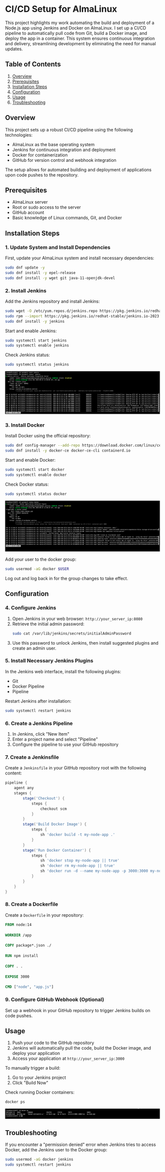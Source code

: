# CI/CD Setup for AlmaLinux

This project highlights my work automating the build and deployment of a Node.js app using Jenkins and Docker on AlmaLinux. I set up a CI/CD pipeline to automatically pull code from Git, build a Docker image, and deploy the app in a container. This system ensures continuous integration and delivery, streamlining development by eliminating the need for manual updates.

## Table of Contents

1. [Overview](#overview)
2. [Prerequisites](#prerequisites)
3. [Installation Steps](#installation-steps)
4. [Configuration](#configuration)
5. [Usage](#usage)
6. [Troubleshooting](#troubleshooting)

## Overview

This project sets up a robust CI/CD pipeline using the following technologies:

- AlmaLinux as the base operating system
- Jenkins for continuous integration and deployment
- Docker for containerization
- GitHub for version control and webhook integration

The setup allows for automated building and deployment of applications upon code pushes to the repository.

## Prerequisites

- AlmaLinux server
- Root or sudo access to the server
- GitHub account
- Basic knowledge of Linux commands, Git, and Docker

## Installation Steps

### 1. Update System and Install Dependencies

First, update your AlmaLinux system and install necessary dependencies:

```bash
sudo dnf update -y
sudo dnf install -y epel-release
sudo dnf install -y wget git java-11-openjdk-devel
```

### 2. Install Jenkins

Add the Jenkins repository and install Jenkins:

```bash
sudo wget -O /etc/yum.repos.d/jenkins.repo https://pkg.jenkins.io/redhat-stable/jenkins.repo
sudo rpm --import https://pkg.jenkins.io/redhat-stable/jenkins.io-2023.key
sudo dnf install -y jenkins
```

Start and enable Jenkins:

```bash
sudo systemctl start jenkins
sudo systemctl enable jenkins
```

Check Jenkins status:

```bash
sudo systemctl status jenkins
```

![Jenkins Status](assets/jenkins_status.png)

### 3. Install Docker

Install Docker using the official repository:

```bash
sudo dnf config-manager --add-repo https://download.docker.com/linux/centos/docker-ce.repo
sudo dnf install -y docker-ce docker-ce-cli containerd.io
```

Start and enable Docker:

```bash
sudo systemctl start docker
sudo systemctl enable docker
```

Check Docker status:

```bash
sudo systemctl status docker
```

![Docker Status](assets/docker_status.png)

Add your user to the docker group:

```bash
sudo usermod -aG docker $USER
```

Log out and log back in for the group changes to take effect.

## Configuration

### 4. Configure Jenkins

1. Open Jenkins in your web browser: `http://your_server_ip:8080`
2. Retrieve the initial admin password:
   ```bash
   sudo cat /var/lib/jenkins/secrets/initialAdminPassword
   ```
3. Use this password to unlock Jenkins, then install suggested plugins and create an admin user.

### 5. Install Necessary Jenkins Plugins

In the Jenkins web interface, install the following plugins:
- Git
- Docker Pipeline
- Pipeline

Restart Jenkins after installation:

```bash
sudo systemctl restart jenkins
```

### 6. Create a Jenkins Pipeline

1. In Jenkins, click "New Item"
2. Enter a project name and select "Pipeline"
3. Configure the pipeline to use your GitHub repository

### 7. Create a Jenkinsfile

Create a `Jenkinsfile` in your GitHub repository root with the following content:

```groovy
pipeline {
    agent any
    stages {
        stage('Checkout') {
            steps {
                checkout scm
            }
        }
        stage('Build Docker Image') {
            steps {
                sh 'docker build -t my-node-app .'
            }
        }
        stage('Run Docker Container') {
            steps {
                sh 'docker stop my-node-app || true'
                sh 'docker rm my-node-app || true'
                sh 'docker run -d --name my-node-app -p 3000:3000 my-node-app'
            }
        }
    }
}
```

### 8. Create a Dockerfile

Create a `Dockerfile` in your repository:

```dockerfile
FROM node:14

WORKDIR /app

COPY package*.json ./

RUN npm install

COPY . .

EXPOSE 3000

CMD ["node", "app.js"]
```

### 9. Configure GitHub Webhook (Optional)

Set up a webhook in your GitHub repository to trigger Jenkins builds on code pushes.

## Usage

1. Push your code to the GitHub repository
2. Jenkins will automatically pull the code, build the Docker image, and deploy your application
3. Access your application at `http://your_server_ip:3000`

To manually trigger a build:
1. Go to your Jenkins project
2. Click "Build Now"

Check running Docker containers:

```bash
docker ps
```

![Docker PS](assets/docker_ps.png)

## Troubleshooting

If you encounter a "permission denied" error when Jenkins tries to access Docker, add the Jenkins user to the Docker group:

```bash
sudo usermod -aG docker jenkins
sudo systemctl restart jenkins
```
